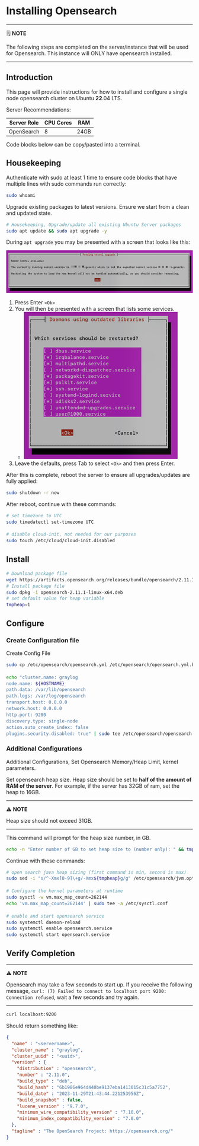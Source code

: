 # Installing Opensearch

---
🗒️ **NOTE**

The following steps are completed on the server/instance that will be used for Opensearch. This instance will ONLY have opensearch installed.

---

## Introduction

This page will provide instructions for how to install and configure a single node opensearch cluster on Ubuntu **22**.04 LTS.

Server Recommendations:

| Server Role       | CPU Cores | RAM  |
| ----------------- | --------- | ---- |
| OpenSearch        | 8         | 24GB |

Code blocks below can be copy/pasted into a terminal.

## Housekeeping

Authenticate with sudo at least 1 time to ensure code blocks that have multiple lines with sudo commands run correctly:

```sh
sudo whoami

```

Upgrade existing packages to latest versions. Ensure we start from a clean and updated state.

```sh
# Housekeeping, Upgrade/update all existing Ubuntu Server packages
sudo apt update && sudo apt upgrade -y
```

During `apt upgrade` you may be presented with a screen that looks like this:

![Ubuntu Pending kernel upgrade screenshot](img/ubuntu-apt-update-prompt.png)

1. Press Enter `<Ok>`
2. You will then be presented with a screen that lists some services.
    * ![Ubuntu Daemons using outdated libraries screenshot](img/ubuntu-daemons-using-outdated.png)
3. Leave the defaults, press Tab to select `<Ok>` and then press Enter.

After this is complete, reboot the server to ensure all upgrades/updates are fully applied:

```sh
sudo shutdown -r now

```

After reboot, continue with these commands:

```sh
# set timezone to UTC
sudo timedatectl set-timezone UTC

# disable cloud-init, not needed for our purposes
sudo touch /etc/cloud/cloud-init.disabled

```

## Install

```sh
# Download package file
wget https://artifacts.opensearch.org/releases/bundle/opensearch/2.11.1/opensearch-2.11.1-linux-x64.deb
# Install package file
sudo dpkg -i opensearch-2.11.1-linux-x64.deb
# set default value for heap variable
tmpheap=1
```

## Configure

### Create Configuration file

Create Config File

```sh
sudo cp /etc/opensearch/opensearch.yml /etc/opensearch/opensearch.yml.bak

echo "cluster.name: graylog
node.name: ${HOSTNAME}
path.data: /var/lib/opensearch
path.logs: /var/log/opensearch
transport.host: 0.0.0.0
network.host: 0.0.0.0
http.port: 9200
discovery.type: single-node
action.auto_create_index: false
plugins.security.disabled: true" | sudo tee /etc/opensearch/opensearch.yml

```

### Additional Configurations

Additional Configurations, Set Opensearch Memory/Heap Limit, kernel parameters.

Set opensearch heap size. Heap size should be set to **half of the amount of RAM of the server**. For example, if the server has 32GB of ram, set the heap to 16GB.

---
⚠️ **NOTE**

Heap size should not exceed 31GB.

---

This command will prompt for the heap size number, in GB.

```sh
echo -n "Enter number of GB to set heap size to (number only): " && tmpheap=$(head -1 </dev/stdin)

```

Continue with these commands:

```sh
# open search java heap sizing (first command is min, second is max)
sudo sed -i "s/^-Xmx[0-9]\+g/-Xmx${tmpheap}g/g" /etc/opensearch/jvm.options && sudo sed -i "s/^-Xms[0-9]\+g/-Xms${tmpheap}g/g" /etc/opensearch/jvm.options

# Configure the kernel parameters at runtime
sudo sysctl -w vm.max_map_count=262144
echo 'vm.max_map_count=262144' | sudo tee -a /etc/sysctl.conf

# enable and start opensearch service
sudo systemctl daemon-reload
sudo systemctl enable opensearch.service
sudo systemctl start opensearch.service

```

## Verify Completion

---
⚠️ **NOTE**

Opensearch may take a few seconds to start up. If you receive the following message, `curl: (7) Failed to connect to localhost port 9200: Connection refused`, wait a few seconds and try again.

---

```sh
curl localhost:9200
```

Should return something like:

```json
{
  "name" : "<servername>",
  "cluster_name" : "graylog",
  "cluster_uuid" : "<uuid>",
  "version" : {
    "distribution" : "opensearch",
    "number" : "2.11.0",
    "build_type" : "deb",
    "build_hash" : "6b1986e964d440be9137eba1413015c31c5a7752",
    "build_date" : "2023-11-29T21:43:44.221253956Z",
    "build_snapshot" : false,
    "lucene_version" : "9.7.0",
    "minimum_wire_compatibility_version" : "7.10.0",
    "minimum_index_compatibility_version" : "7.0.0"
  },
  "tagline" : "The OpenSearch Project: https://opensearch.org/"
}
```
